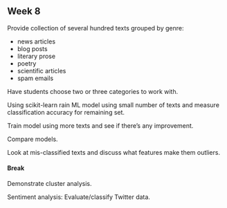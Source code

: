## Week 8


Provide collection of several hundred texts grouped by genre:
- news articles
- blog posts
- literary prose
- poetry
- scientific articles
- spam emails

Have students choose two or three categories to work with.

Using scikit-learn rain ML model using small number of texts and measure classification accuracy for remaining set.

Train model using more texts and see if there’s any improvement.

Compare models.

Look at mis-classified texts and discuss what features make them outliers.



#### Break

Demonstrate cluster analysis.


Sentiment analysis: Evaluate/classify Twitter data.


